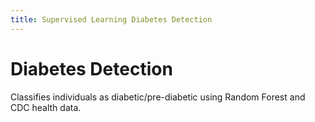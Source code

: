 ```yaml
---
title: Supervised Learning Diabetes Detection
---
```


# Diabetes Detection

Classifies individuals as diabetic/pre-diabetic using Random Forest and CDC health data.
